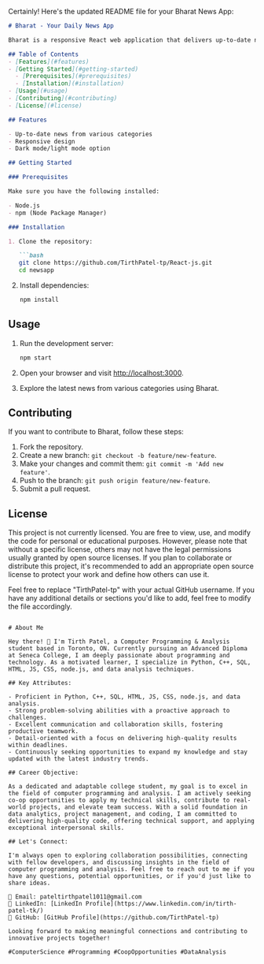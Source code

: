 Certainly! Here's the updated README file for your Bharat News App:

```markdown
# Bharat - Your Daily News App

Bharat is a responsive React web application that delivers up-to-date news from various categories such as sports, business, entertainment, comedy, and more. The app also features a dark mode/light mode option for user preference.

## Table of Contents
- [Features](#features)
- [Getting Started](#getting-started)
  - [Prerequisites](#prerequisites)
  - [Installation](#installation)
- [Usage](#usage)
- [Contributing](#contributing)
- [License](#license)

## Features

- Up-to-date news from various categories
- Responsive design
- Dark mode/light mode option

## Getting Started

### Prerequisites

Make sure you have the following installed:

- Node.js
- npm (Node Package Manager)

### Installation

1. Clone the repository:

   ```bash
   git clone https://github.com/TirthPatel-tp/React-js.git
   cd newsapp
   ```

2. Install dependencies:

   ```bash
   npm install
   ```

## Usage

1. Run the development server:

   ```bash
   npm start
   ```

2. Open your browser and visit [http://localhost:3000](http://localhost:3000).

3. Explore the latest news from various categories using Bharat.

## Contributing

If you want to contribute to Bharat, follow these steps:

1. Fork the repository.
2. Create a new branch: `git checkout -b feature/new-feature`.
3. Make your changes and commit them: `git commit -m 'Add new feature'`.
4. Push to the branch: `git push origin feature/new-feature`.
5. Submit a pull request.

## License

This project is not currently licensed. You are free to view, use, and modify the code for personal or educational purposes. However, please note that without a specific license, others may not have the legal permissions usually granted by open source licenses. If you plan to collaborate or distribute this project, it's recommended to add an appropriate open source license to protect your work and define how others can use it.

Feel free to replace "TirthPatel-tp" with your actual GitHub username. If you have any additional details or sections you'd like to add, feel free to modify the file accordingly.
```

# About Me

Hey there! 👋 I'm Tirth Patel, a Computer Programming & Analysis student based in Toronto, ON. Currently pursuing an Advanced Diploma at Seneca College, I am deeply passionate about programming and technology. As a motivated learner, I specialize in Python, C++, SQL, HTML, JS, CSS, node.js, and data analysis techniques.

## Key Attributes:

- Proficient in Python, C++, SQL, HTML, JS, CSS, node.js, and data analysis.
- Strong problem-solving abilities with a proactive approach to challenges.
- Excellent communication and collaboration skills, fostering productive teamwork.
- Detail-oriented with a focus on delivering high-quality results within deadlines.
- Continuously seeking opportunities to expand my knowledge and stay updated with the latest industry trends.

## Career Objective:

As a dedicated and adaptable college student, my goal is to excel in the field of computer programming and analysis. I am actively seeking co-op opportunities to apply my technical skills, contribute to real-world projects, and elevate team success. With a solid foundation in data analytics, project management, and coding, I am committed to delivering high-quality code, offering technical support, and applying exceptional interpersonal skills.

## Let's Connect:

I'm always open to exploring collaboration possibilities, connecting with fellow developers, and discussing insights in the field of computer programming and analysis. Feel free to reach out to me if you have any questions, potential opportunities, or if you'd just like to share ideas.

📧 Email: pateltirthpatel1011@gmail.com
🔗 LinkedIn: [LinkedIn Profile](https://www.linkedin.com/in/tirth-patel-tk/)
💼 GitHub: [GitHub Profile](https://github.com/TirthPatel-tp)

Looking forward to making meaningful connections and contributing to innovative projects together!

#ComputerScience #Programming #CoopOpportunities #DataAnalysis
